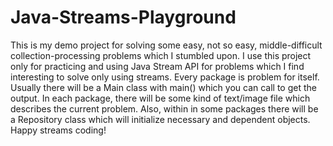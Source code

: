 # Java-Streams-Playground
This is my demo project for solving some easy, not so easy, middle-difficult collection-processing problems which I stumbled upon.   I use this project only for practicing and using Java Stream API for problems which I find interesting to solve only using streams.  Every package is problem for itself. Usually there will be a Main class with main() which you can call to get the output.  In each package, there will be some kind of text/image file which describes the current problem.  Also, within in some packages there will be a Repository class which will initialize necessary and dependent objects.  Happy streams coding! 

